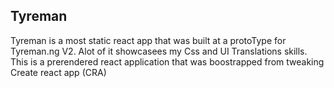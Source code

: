 

## Tyreman 

Tyreman is a most static react app that was built at a protoType  for Tyreman.ng V2. Alot  of it showcasees my Css and UI Translations skills.
This is a prerendered react application that was boostrapped from tweaking Create react app (CRA)


